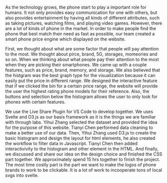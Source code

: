 As the technology grows, the phone start to play a important role for humans. It not only provides easy communication for one with others, but also provides entertainment by having all kinds of different attributes, such as taking pictures, watching films, and playing video games. However, there are a lot of kinds of phone in the market. In order to make people find the phone that best match their need as fast as possible, our team created a smart phone price engine which displayed on the website. 

First, we thought about what are some factor
that people will pay attention to the most. We thought about pirce, brand, 5G, storages, momeories and so on. When we thinking about what people pay their attention to the most when they are picking their smartphones. We came up with a couple features, such as price, brand, memory, and storage. We also believed that the histgram was the best graph type for the visualization because it can easily put the price in different range. We designed the interactive feature that if we clicked the bin for a certain price range, the website will provide the user the highest rating phone models for their reference. Also, the buttons and selection below the histogram allows the user to only look for phones with certain features.

We use the Live Share Plugin for VS Code to develop together. We uses Svelte and D3.js as our basis framework as it is the things we are familiar with through labs. Yihui Zhang selected the dataset and provided the idea for the purpose of this website. Tianyi Chen performed data cleaning to make a better use of our data. Then, Yihui Zhang used D3.js to create the basic histogram and design the layout for html elements, he also created the workflow to filter data in Javascript. Tianyi Chen then added interactivivity to the histogram and other element in the HTML. And finally, we discussed and share our idea on the design choice and finished the CSS part together. We approximately spend 15 hrs together to finish the project. The most time costly part is the part we want to make the logos of phone brands to work to be clickable. It is a lot of work to incooperate tons of local svgs into svelte.
